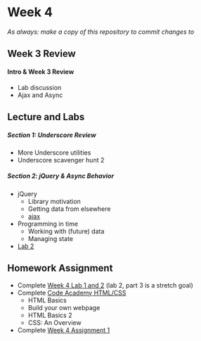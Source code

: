 # Week 4

*As always: make a copy of this repository to commit changes to*

## Week 3 Review

#### Intro & Week 3 Review
- Lab discussion
- Ajax and Async

## Lecture and Labs

##### Section 1: Underscore Review
- More Underscore utilities
- Underscore scavenger hunt 2

##### Section 2: jQuery & Async Behavior
- jQuery
  - Library motivation
  - Getting data from elsewhere
  - [ajax](http://api.jquery.com/category/ajax/)
- Programming in time
  - Working with (future) data
  - Managing state
- [Lab 2](lab/lab2/)

## Homework Assignment
- Complete [Week 4 Lab 1 and 2](lab/) (lab 2, part 3 is a stretch goal)
- Complete [Code Academy HTML/CSS](https://www.codecademy.com/en/tracks/web)
  - HTML Basics
  - Build your own webpage
  - HTML Basics 2
  - CSS: An Overview
- Complete [Week 4 Assignment 1](assignment/assignment1)
